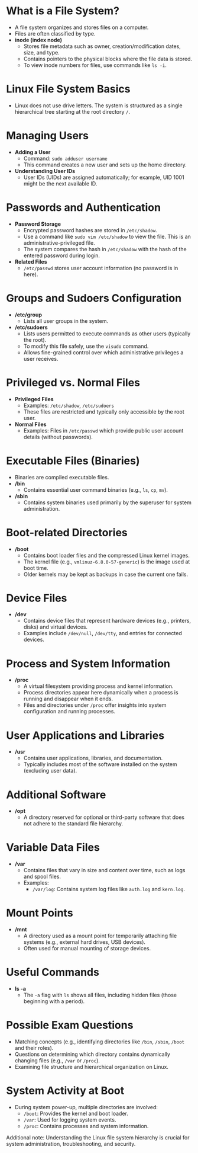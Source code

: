 # What is a File System?
- A file system organizes and stores files on a computer.
- Files are often classified by type.
- **inode (index node)**
	- Stores file metadata such as owner, creation/modification dates, size, and type.
	- Contains pointers to the physical blocks where the file data is stored.
	- To view inode numbers for files, use commands like `ls -i`.

# Linux File System Basics
- Linux does not use drive letters. The system is structured as a single hierarchical tree starting at the root directory `/`.

# Managing Users
- **Adding a User**
	- Command: `sudo adduser username`
	- This command creates a new user and sets up the home directory.
- **Understanding User IDs**
	- User IDs (UIDs) are assigned automatically; for example, UID 1001 might be the next available ID.
	
# Passwords and Authentication
- **Password Storage**
	- Encrypted password hashes are stored in `/etc/shadow`.
	- Use a command like `sudo vim /etc/shadow` to view the file. This is an administrative-privileged file.
	- The system compares the hash in `/etc/shadow` with the hash of the entered password during login.
- **Related Files**
	- `/etc/passwd` stores user account information (no password is in here).

# Groups and Sudoers Configuration
- **/etc/group**
	- Lists all user groups in the system.
- **/etc/sudoers**
	- Lists users permitted to execute commands as other users (typically the root).
	- To modify this file safely, use the `visudo` command.
	- Allows fine-grained control over which administrative privileges a user receives.

# Privileged vs. Normal Files
- **Privileged Files**
	- Examples: `/etc/shadow`, `/etc/sudoers`
	- These files are restricted and typically only accessible by the root user.
- **Normal Files**
	- Examples: Files in `/etc/passwd` which provide public user account details (without passwords).

# Executable Files (Binaries)
- Binaries are compiled executable files.
- **/bin**
	- Contains essential user command binaries (e.g., `ls`, `cp`, `mv`).
- **/sbin**
	- Contains system binaries used primarily by the superuser for system administration.

# Boot-related Directories
- **/boot**
	- Contains boot loader files and the compressed Linux kernel images.
	- The kernel file (e.g., `vmlinuz-6.8.0-57-generic`) is the image used at boot time.
	- Older kernels may be kept as backups in case the current one fails.

# Device Files
- **/dev**
	- Contains device files that represent hardware devices (e.g., printers, disks) and virtual devices.
	- Examples include `/dev/null`, `/dev/tty`, and entries for connected devices.

# Process and System Information
- **/proc**
	- A virtual filesystem providing process and kernel information.
	- Process directories appear here dynamically when a process is running and disappear when it ends.
	- Files and directories under `/proc` offer insights into system configuration and running processes.

# User Applications and Libraries
- **/usr**
	- Contains user applications, libraries, and documentation.
	- Typically includes most of the software installed on the system (excluding user data).

# Additional Software
- **/opt**
	- A directory reserved for optional or third-party software that does not adhere to the standard file hierarchy.

# Variable Data Files
- **/var**
	- Contains files that vary in size and content over time, such as logs and spool files.
	- Examples:
		- `/var/log`: Contains system log files like `auth.log` and `kern.log`.

# Mount Points
- **/mnt**
	- A directory used as a mount point for temporarily attaching file systems (e.g., external hard drives, USB devices).
	- Often used for manual mounting of storage devices.

# Useful Commands
- **ls -a**
	- The `-a` flag with `ls` shows all files, including hidden files (those beginning with a period).

# Possible Exam Questions
- Matching concepts (e.g., identifying directories like `/bin`, `/sbin`, `/boot` and their roles).
- Questions on determining which directory contains dynamically changing files (e.g., `/var` or `/proc`).
- Examining file structure and hierarchical organization on Linux.

# System Activity at Boot
- During system power-up, multiple directories are involved:
	- `/boot`: Provides the kernel and boot loader.
	- `/var`: Used for logging system events.
	- `/proc`: Contains processes and system information.
	
Additional note: Understanding the Linux file system hierarchy is crucial for system administration, troubleshooting, and security.


